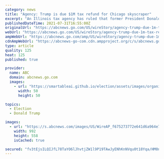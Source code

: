 ```yaml
---
category: news
title: "Agency: Trump is due $1M tax refund for Chicago skyscraper"
excerpt: "An Illinois tax agency has ruled that former President Donald Trump is due a $1 million refund on the 2011 tax bill on his downtown Chicago skyscraper, but local officials are trying to block the refu"
publishedDateTime: 2021-07-31T16:55:00Z
originalUrl: "https://abcnews.go.com/US/wireStory/agency-trump-due-1m-tax-refund-chicago-skyscraper-79190802"
webUrl: "https://abcnews.go.com/US/wireStory/agency-trump-due-1m-tax-refund-chicago-skyscraper-79190802"
ampWebUrl: "https://abcnews.go.com/amp/US/wireStory/agency-trump-due-1m-tax-refund-chicago-skyscraper-79190802"
cdnAmpWebUrl: "https://abcnews-go-com.cdn.ampproject.org/c/s/abcnews.go.com/amp/US/wireStory/agency-trump-due-1m-tax-refund-chicago-skyscraper-79190802"
type: article
quality: 125
heat: 125
published: true

provider:
  name: ABC
  domain: abcnews.go.com
  images:
    - url: "https://smartableai.github.io/election/assets/images/organizations/abcnews.go.com-50x50.jpg"
      width: 50
      height: 50

topics:
  - Election
  - Donald Trump

images:
  - url: "https://s.abcnews.com/images/US/WireAP_f675273772e641d6a964e73ebdd1752f_16x9_992.jpg"
    width: 992
    height: 558
    isCached: true

secured: "fv3tEjsILQIJfL78TaYO6lJhvtjZW1l9P19TAwJyENhKnNVqu0t18Yqa/HM0nnFj9wXVvC3kUugv9m5Ts9IvoP4205fqs9WZhAmOVgdjlIgY0T6O+A97Su+BpKVkHGvs95vIktbbmgiL1wBsguRnh+Tlk4uciorNrdkpvk/6t4Jc9pJdVPwbgbeifeItEmkkwXGw/E8653H2de7zjOjO6uJnpFIj3XzETZpM3SI70WyJjqMmzzaJrYjiquMQnxEv0qmiLfokiaNJoVt4zuTeN5jySoxZlz0ZBXSsgGQJbvtRPiDce15u875fQVNlFBfvxVXivMlDNSVysi2X/PsA0sAi80I1ukjG6V95yAln4ns=;4SiO+nOdtxOgjFfh5tP+Nw=="
---
```


